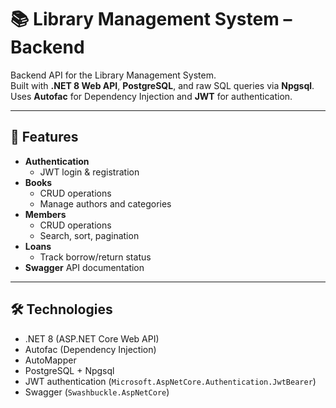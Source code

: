 # 📚 Library Management System – Backend

Backend API for the Library Management System.  
Built with **.NET 8 Web API**, **PostgreSQL**, and raw SQL queries via **Npgsql**.  
Uses **Autofac** for Dependency Injection and **JWT** for authentication.

---

## 🚀 Features

- **Authentication**
  - JWT login & registration
- **Books**
  - CRUD operations
  - Manage authors and categories
- **Members**
  - CRUD operations
  - Search, sort, pagination
- **Loans**
  - Track borrow/return status
- **Swagger** API documentation

---

## 🛠️ Technologies

- .NET 8 (ASP.NET Core Web API)
- Autofac (Dependency Injection)
- AutoMapper
- PostgreSQL + Npgsql
- JWT authentication (`Microsoft.AspNetCore.Authentication.JwtBearer`)
- Swagger (`Swashbuckle.AspNetCore`)

